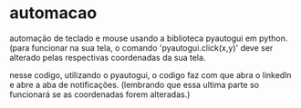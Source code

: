 # automacao
automação de teclado e mouse usando a biblioteca pyautogui em python.
(para funcionar na sua tela, o comando 'pyautogui.click(x,y)' deve ser alterado pelas respectivas coordenadas da sua tela.


nesse codigo, utilizando o pyautogui, o codigo faz com que abra o linkedln e abre a aba de notificações. (lembrando que essa ultima parte so funcionará se as coordenadas forem alteradas.)

